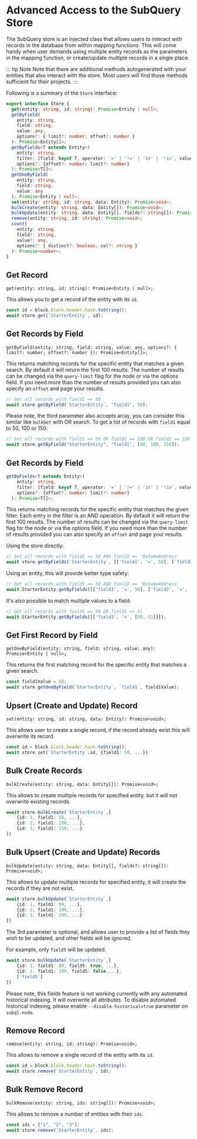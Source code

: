# Advanced Access to the SubQuery Store

The SubQuery store is an injected class that allows users to interact with records in the database from within mapping functions. This will come handy when user demands using multiple entity records as the parameters in the mapping function, or create/update multiple records in a single place.

::: tip Note
Note that there are additional methods autogenerated with your entities that also interact with the store. Most users will find those methods sufficient for their projects.
:::

Following is a summary of the `Store` interface:

```typescript
export interface Store {
  get(entity: string, id: string): Promise<Entity | null>;
  getByField(
    entity: string,
    field: string,
    value: any,
    options?: { limit?: number; offset?: number }
  ): Promise<Entity[]>;
  getByFields<T extends Entity>(
    entity: string,
    filter: [field: keyof T, operator: '=' | '!=' | 'in' | '!in', value: T[keyof T] | Array<T[keyof T]>][],
    options?: {offset?: number; limit?: number}
  ): Promise<T[]>;
  getOneByField(
    entity: string,
    field: string,
    value: any
  ): Promise<Entity | null>;
  set(entity: string, id: string, data: Entity): Promise<void>;
  bulkCreate(entity: string, data: Entity[]): Promise<void>;
  bulkUpdate(entity: string, data: Entity[], fields?: string[]): Promise<void>;
  remove(entity: string, id: string): Promise<void>;
  count(
    entity: string,
    field?: string,
    value?: any,
    options?: { distinct?: boolean; col?: string }
  ): Promise<number>;
}
```

## Get Record

`get(entity: string, id: string): Promise<Entity | null>;`

This allows you to get a record of the entity with its `id`.

```typescript
const id = block.block.header.hash.toString();
await store.get(`StarterEntity`, id);
```

## Get Records by Field

`getByField(entity: string, field: string, value: any, options?: { limit?: number; offset?: number }): Promise<Entity[]>;`

This returns matching records for the specific entity that matches a given search. By default it will return the first 100 results.
The number of results can be changed via the `query-limit` flag for the node or via the options field. If you need more than the number of results provided you can also specify an `offset` and page your results.

```typescript
// Get all records with field1 == 50
await store.getByField(`StarterEntity`, "field1", 50);
```

Please note, the third parameter also accepts array, you can consider this similar like `bulkGet` with OR search.
To get a list of records with `field1` equal to 50, 100 or 150:

```typescript
// Get all records with field1 == 50 OR field1 == 100 OR field1 == 150
await store.getByField("StarterEntity", "field1", [50, 100, 150]);
```

## Get Records by Field
```ts
getByFields<T extends Entity>(
    entity: string,
    filter: [field: keyof T, operator: '=' | '!=' | 'in' | '!in', value: T[keyof T] | Array<T[keyof T]>][],
    options?: {offset?: number; limit?: number}
  ): Promise<T[]>;
```

This returns matching records for the specific entity that matches the given filter. Each entry in the filter is an AND operation. By default it will return the first 100 results.
The number of results can be changed via the `query-limit` flag for the node or via the options field. If you need more than the number of results provided you can also specify an `offset` and page your results.

Using the store directly:
```ts
// Get all records with field1 == 50 AND field2 == '0xSomeAddress'
await store.getByFields(`StarterEntity`, [['field1', '=', 50], ['field2', '=', '0xSomeAddress']]);
```

Using an entity, this will provide better type safety:
```ts
// Get all records with field1 == 50 AND field2 == '0xSomeAddress'
await StarterEntity.getByFields([['field1', '=', 50], ['field2', '=', '0xSomeAddress']]);
```

It's also possible to match multiple values to a field:
```ts
// Get all records with field1 == 50 OR field1 == 51
await StarterEntity.getByFields([['field1', '=', [50, 51]]]);
```

## Get First Record by Field

`getOneByField(entity: string, field: string, value: any): Promise<Entity | null>;`

This returns the first matching record for the specific entity that matches a given search.

```typescript
const field1Value = 50;
await store.getOneByField(`StarterEntity`, `field1`, field1Value);
```

## Upsert (Create and Update) Record

`set(entity: string, id: string, data: Entity): Promise<void>;`

This allows user to create a single record, if the record already exist this will overwrite its record.

```typescript
const id = block.block.header.hash.toString();
await store.set(`StarterEntity`,id, {field1: 50, ...})
```

## Bulk Create Records

`bulkCreate(entity: string, data: Entity[]): Promise<void>;`

This allows to create multiple records for specified entity, but it will not overwrite existing records.

```typescript
await store.bulkCreate(`StarterEntity`,[
    {id: 1, field1: 50, ...},
    {id: 2, field1: 100, ...},
    {id: 3, field1: 150, ...}
])
```

## Bulk Upsert (Create and Update) Records

`bulkUpdate(entity: string, data: Entity[], fields?: string[]): Promise<void>;`

This allows to update multiple records for specified entity, it will create the records if they are not exist.

```typescript
await store.bulkUpdate(`StarterEntity`,[
    {id: 1, field1: 99, ...},
    {id: 2, field1: 199, ...},
    {id: 3, field1: 299, ...}
])
```

The 3rd parameter is optional, and allows user to provide a list of fields they wish to be updated, and other fields will be ignored.

For example, only `field5` will be updated.

```typescript
await store.bulkUpdate(`StarterEntity`,[
    {id: 1, field1: 99, field5: true, ...},
    {id: 2, field1: 199, field5: false,...},
    ['field5']
])
```

Please note, this fields feature is not working currently with any automated historical indexing. It will overwrite all attributes. To disable automated historical indexing, please enable `--disable-historical=true` parameter on `subql-node`.

## Remove Record

`remove(entity: string, id: string): Promise<void>;`

This allows to remove a single record of the entity with its `id`.

```typescript
const id = block.block.header.hash.toString();
await store.remove(`StarterEntity`, id);
```

## Bulk Remove Record

`bulkRemove(entity: string, ids: string[]): Promise<void>;`

This allows to remove a number of entities with their `ids`.

```typescript
const ids = ["1", "2", "3"];
await store.remove(`StarterEntity`, ids);
```
